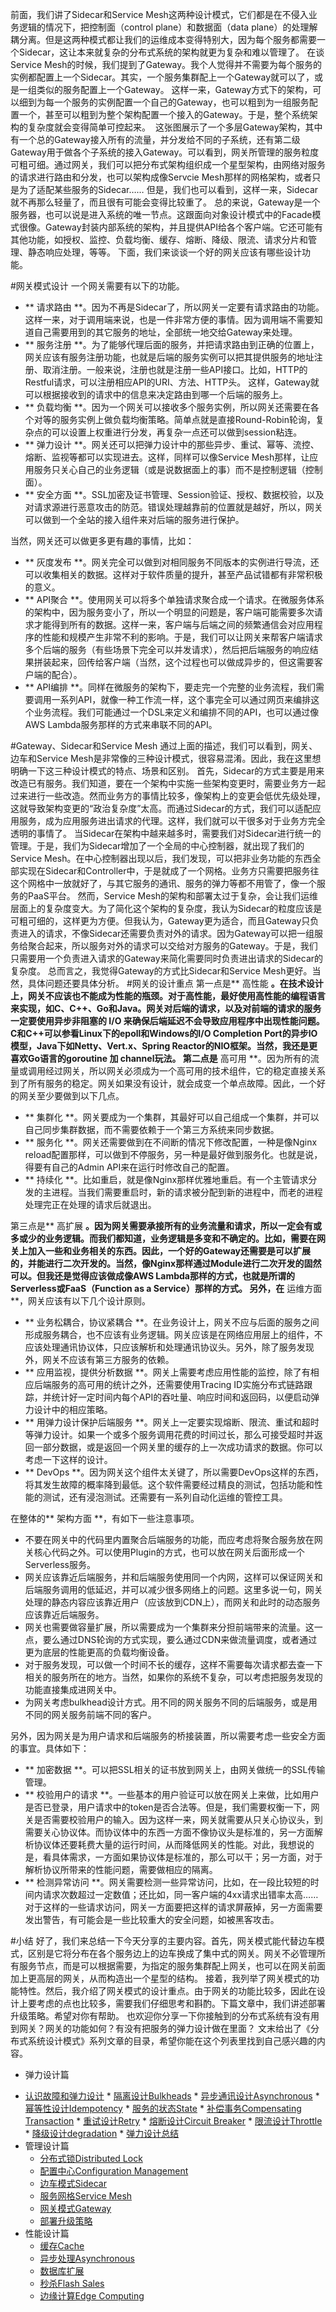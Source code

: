 前面，我们讲了Sidecar和Service Mesh这两种设计模式，它们都是在不侵入业务逻辑的情况下，把控制面（control plane）和数据面（data plane）的处理解耦分离。但是这两种模式都让我们的运维成本变得特别大，因为每个服务都需要一个Sidecar，这让本来就复杂的分布式系统的架构就更为复杂和难以管理了。
在谈Service Mesh的时候，我们提到了Gateway。我个人觉得并不需要为每个服务的实例都配置上一个Sidecar。其实，一个服务集群配上一个Gateway就可以了，或是一组类似的服务配置上一个Gateway。
这样一来，Gateway方式下的架构，可以细到为每一个服务的实例配置一个自己的Gateway，也可以粗到为一组服务配置一个，甚至可以粗到为整个架构配置一个接入的Gateway。于是，整个系统架构的复杂度就会变得简单可控起来。
<img src="https://static001.geekbang.org/resource/image/2c/f9/2c82836fe26b71ce6ad228bf285795f9.png" alt="" />
这张图展示了一个多层Gateway架构，其中有一个总的Gateway接入所有的流量，并分发给不同的子系统，还有第二级Gateway用于做各个子系统的接入Gateway。可以看到，网关所管理的服务粒度可粗可细。通过网关，我们可以把分布式架构组织成一个星型架构，由网络对服务的请求进行路由和分发，也可以架构成像Servcie Mesh那样的网格架构，或者只是为了适配某些服务的Sidecar……
但是，我们也可以看到，这样一来，Sidecar就不再那么轻量了，而且很有可能会变得比较重了。
总的来说，Gateway是一个服务器，也可以说是进入系统的唯一节点。这跟面向对象设计模式中的Facade模式很像。Gateway封装内部系统的架构，并且提供API给各个客户端。它还可能有其他功能，如授权、监控、负载均衡、缓存、熔断、降级、限流、请求分片和管理、静态响应处理，等等。
下面，我们来谈谈一个好的网关应该有哪些设计功能。
<!-- [[[read_end]]] -->
#网关模式设计
一个网关需要有以下的功能。

* ** 请求路由 **。因为不再是Sidecar了，所以网关一定要有请求路由的功能。这样一来，对于调用端来说，也是一件非常方便的事情。因为调用端不需要知道自己需要用到的其它服务的地址，全部统一地交给Gateway来处理。
* ** 服务注册 **。为了能够代理后面的服务，并把请求路由到正确的位置上，网关应该有服务注册功能，也就是后端的服务实例可以把其提供服务的地址注册、取消注册。一般来说，注册也就是注册一些API接口。比如，HTTP的Restful请求，可以注册相应API的URI、方法、HTTP头。 这样，Gateway就可以根据接收到的请求中的信息来决定路由到哪一个后端的服务上。
* ** 负载均衡 **。因为一个网关可以接收多个服务实例，所以网关还需要在各个对等的服务实例上做负载均衡策略。简单点就是直接Round-Robin轮询，复杂点的可以设置上权重进行分发，再复杂一点还可以做到session粘连。
* ** 弹力设计 **。网关还可以把弹力设计中的那些异步、重试、幂等、流控、熔断、监视等都可以实现进去。这样，同样可以像Service Mesh那样，让应用服务只关心自己的业务逻辑（或是说数据面上的事）而不是控制逻辑（控制面）。
* ** 安全方面 **。SSL加密及证书管理、Session验证、授权、数据校验，以及对请求源进行恶意攻击的防范。错误处理越靠前的位置就是越好，所以，网关可以做到一个全站的接入组件来对后端的服务进行保护。

当然，网关还可以做更多更有趣的事情，比如：

* ** 灰度发布 **。网关完全可以做到对相同服务不同版本的实例进行导流，还可以收集相关的数据。这样对于软件质量的提升，甚至产品试错都有非常积极的意义。
* ** API聚合 **。使用网关可以将多个单独请求聚合成一个请求。在微服务体系的架构中，因为服务变小了，所以一个明显的问题是，客户端可能需要多次请求才能得到所有的数据。这样一来，客户端与后端之间的频繁通信会对应用程序的性能和规模产生非常不利的影响。于是，我们可以让网关来帮客户端请求多个后端的服务（有些场景下完全可以并发请求），然后把后端服务的响应结果拼装起来，回传给客户端（当然，这个过程也可以做成异步的，但这需要客户端的配合）。
* ** API编排 **。同样在微服务的架构下，要走完一个完整的业务流程，我们需要调用一系列API，就像一种工作流一样，这个事完全可以通过网页来编排这个业务流程。我们可能通过一个DSL来定义和编排不同的API，也可以通过像AWS Lambda服务那样的方式来串联不同的API。

#Gateway、Sidecar和Service Mesh
通过上面的描述，我们可以看到，网关、边车和Service Mesh是非常像的三种设计模式，很容易混淆。因此，我在这里想明确一下这三种设计模式的特点、场景和区别。
首先，Sidecar的方式主要是用来改造已有服务。我们知道，要在一个架构中实施一些架构变更时，需要业务方一起过来进行一些改造。然而业务方的事情比较多，像架构上的变更会低优先级处理，这就导致架构变更的“政治复杂度”太高。而通过Sidecar的方式，我们可以适配应用服务，成为应用服务进出请求的代理。这样，我们就可以干很多对于业务方完全透明的事情了。
当Sidecar在架构中越来越多时，需要我们对Sidecar进行统一的管理。于是，我们为Sidecar增加了一个全局的中心控制器，就出现了我们的Service Mesh。在中心控制器出现以后，我们发现，可以把非业务功能的东西全部实现在Sidecar和Controller中，于是就成了一个网格。业务方只需要把服务往这个网格中一放就好了，与其它服务的通讯、服务的弹力等都不用管了，像一个服务的PaaS平台。
然而，Service Mesh的架构和部署太过于复杂，会让我们运维层面上的复杂度变大。为了简化这个架构的复杂度，我认为Sidecar的粒度应该是可粗可细的，这样更为方便。但我认为，Gateway更为适合，而且Gateway只负责进入的请求，不像Sidecar还需要负责对外的请求。因为Gateway可以把一组服务给聚合起来，所以服务对外的请求可以交给对方服务的Gateway。于是，我们只需要用一个负责进入请求的Gateway来简化需要同时负责进出请求的Sidecar的复杂度。
总而言之，我觉得Gateway的方式比Sidecar和Service Mesh更好。当然，具体问题还要具体分析。
#网关的设计重点
第一点是** 高性能 **。在技术设计上，网关不应该也不能成为性能的瓶颈。对于高性能，最好使用高性能的编程语言来实现，如C、C++、Go和Java。网关对后端的请求，以及对前端的请求的服务一定要使用异步非阻塞的 I/O 来确保后端延迟不会导致应用程序中出现性能问题。C和C++可以参看Linux下的epoll和Windows的I/O Completion Port的异步IO模型，Java下如Netty、Vert.x、Spring Reactor的NIO框架。当然，我还是更喜欢Go语言的goroutine 加 channel玩法。
第二点是** 高可用 **。因为所有的流量或调用经过网关，所以网关必须成为一个高可用的技术组件，它的稳定直接关系到了所有服务的稳定。网关如果没有设计，就会成变一个单点故障。因此，一个好的网关至少要做到以下几点。

* ** 集群化 **。网关要成为一个集群，其最好可以自己组成一个集群，并可以自己同步集群数据，而不需要依赖于一个第三方系统来同步数据。
* ** 服务化 **。网关还需要做到在不间断的情况下修改配置，一种是像Nginx reload配置那样，可以做到不停服务，另一种是最好做到服务化。也就是说，得要有自己的Admin API来在运行时修改自己的配置。
* ** 持续化 **。比如重启，就是像Nginx那样优雅地重启。有一个主管请求分发的主进程。当我们需要重启时，新的请求被分配到新的进程中，而老的进程处理完正在处理的请求后就退出。

第三点是** 高扩展 **。因为网关需要承接所有的业务流量和请求，所以一定会有或多或少的业务逻辑。而我们都知道，业务逻辑是多变和不确定的。比如，需要在网关上加入一些和业务相关的东西。因此，一个好的Gateway还需要是可以扩展的，并能进行二次开发的。当然，像Nginx那样通过Module进行二次开发的固然可以。但我还是觉得应该做成像AWS Lambda那样的方式，也就是所谓的Serverless或FaaS（Function as a Service）那样的方式。
另外，在** 运维方面 **，网关应该有以下几个设计原则。

* ** 业务松耦合，协议紧耦合 **。在业务设计上，网关不应与后面的服务之间形成服务耦合，也不应该有业务逻辑。网关应该是在网络应用层上的组件，不应该处理通讯协议体，只应该解析和处理通讯协议头。另外，除了服务发现外，网关不应该有第三方服务的依赖。
* ** 应用监视，提供分析数据 **。网关上需要考虑应用性能的监控，除了有相应后端服务的高可用的统计之外，还需要使用Tracing ID实施分布式链路跟踪，并统计好一定时间内每个API的吞吐量、响应时间和返回码，以便启动弹力设计中的相应策略。
* ** 用弹力设计保护后端服务 **。网关上一定要实现熔断、限流、重试和超时等弹力设计。如果一个或多个服务调用花费的时间过长，那么可接受超时并返回一部分数据，或是返回一个网关里的缓存的上一次成功请求的数据。你可以考虑一下这样的设计。
* ** DevOps **。因为网关这个组件太关键了，所以需要DevOps这样的东西，将其发生故障的概率降到最低。这个软件需要经过精良的测试，包括功能和性能的测试，还有浸泡测试。还需要有一系列自动化运维的管控工具。

在整体的** 架构方面 **，有如下一些注意事项。

* 不要在网关中的代码里内置聚合后端服务的功能，而应考虑将聚合服务放在网关核心代码之外。可以使用Plugin的方式，也可以放在网关后面形成一个Serverless服务。
* 网关应该靠近后端服务，并和后端服务使用同一个内网，这样可以保证网关和后端服务调用的低延迟，并可以减少很多网络上的问题。这里多说一句，网关处理的静态内容应该靠近用户（应该放到CDN上），而网关和此时的动态服务应该靠近后端服务。
* 网关也需要做容量扩展，所以需要成为一个集群来分担前端带来的流量。这一点，要么通过DNS轮询的方式实现，要么通过CDN来做流量调度，或者通过更为底层的性能更高的负载均衡设备。
* 对于服务发现，可以做一个时间不长的缓存，这样不需要每次请求都去查一下相关的服务所在的地方。当然，如果你的系统不复杂，可以考虑把服务发现的功能直接集成进网关中。
* 为网关考虑bulkhead设计方式。用不同的网关服务不同的后端服务，或是用不同的网关服务前端不同的客户。

另外，因为网关是为用户请求和后端服务的桥接装置，所以需要考虑一些安全方面的事宜。具体如下：

* ** 加密数据 **。可以把SSL相关的证书放到网关上，由网关做统一的SSL传输管理。
* ** 校验用户的请求 **。一些基本的用户验证可以放在网关上来做，比如用户是否已登录，用户请求中的token是否合法等。但是，我们需要权衡一下，网关是否需要校验用户的输入。因为这样一来，网关就需要从只关心协议头，到需要关心协议体。而协议体中的东西一方面不像协议头是标准的，另一方面解析协议体还要耗费大量的运行时间，从而降低网关的性能。对此，我想说的是，看具体需求，一方面如果协议体是标准的，那么可以干；另一方面，对于解析协议所带来的性能问题，需要做相应的隔离。
* ** 检测异常访问 **。网关需要检测一些异常访问，比如，在一段比较短的时间内请求次数超过一定数值；还比如，同一客户端的4xx请求出错率太高……对于这样的一些请求访问，网关一方面要把这样的请求屏蔽掉，另一方面需要发出警告，有可能会是一些比较重大的安全问题，如被黑客攻击。

#小结
好了，我们来总结一下今天分享的主要内容。首先，网关模式能代替边车模式，区别是它将分布在各个服务边上的边车换成了集中式的网关。网关不必管理所有服务节点，而是可以根据需要，为指定的服务集群配上网关，也可以在网关前面加上更高层的网关，从而构造出一个星型的结构。
接着，我列举了网关模式的功能特性。然后，我介绍了网关模式的设计重点。由于网关的功能比较多，因此在设计上要考虑的点也比较多，需要我们仔细思考和斟酌。下篇文章中，我们讲述部署升级策略。希望对你有帮助。
也欢迎你分享一下你接触到的分布式系统有没有用到网关？网关的功能如何？有没有把服务的弹力设计做在里面？
文末给出了《分布式系统设计模式》系列文章的目录，希望你能在这个列表里找到自己感兴趣的内容。

* 弹力设计篇
<ul>
<li><a href="https://time.geekbang.org/column/article/3912">认识故障和弹力设计</a>
* <a href="https://time.geekbang.org/column/article/3917">隔离设计Bulkheads</a>
* <a href="https://time.geekbang.org/column/article/3926">异步通讯设计Asynchronous</a>
* <a href="https://time.geekbang.org/column/article/4050">幂等性设计Idempotency</a>
* <a href="https://time.geekbang.org/column/article/4086">服务的状态State</a>
* <a href="https://time.geekbang.org/column/article/4087">补偿事务Compensating Transaction</a>
* <a href="https://time.geekbang.org/column/article/4121">重试设计Retry</a>
* <a href="https://time.geekbang.org/column/article/4241">熔断设计Circuit Breaker</a>
* <a href="https://time.geekbang.org/column/article/4245">限流设计Throttle</a>
* <a href="https://time.geekbang.org/column/article/4252">降级设计degradation</a>
* <a href="https://time.geekbang.org/column/article/4253">弹力设计总结</a>

</li>
<li>管理设计篇

* <a href="https://time.geekbang.org/column/article/5175">分布式锁Distributed Lock</a>
* <a href="https://time.geekbang.org/column/article/5819">配置中心Configuration Management</a>
* <a href="https://time.geekbang.org/column/article/5909">边车模式Sidecar</a>
* <a href="https://time.geekbang.org/column/article/5920">服务网格Service Mesh</a>
* <a href="https://time.geekbang.org/column/article/6086">网关模式Gateway</a>
* <a href="https://time.geekbang.org/column/article/6283">部署升级策略</a>

</li>
<li>性能设计篇

* <a href="https://time.geekbang.org/column/article/6282">缓存Cache</a>
* <a href="https://time.geekbang.org/column/article/7036">异步处理Asynchronous</a>
* <a href="https://time.geekbang.org/column/article/7045">数据库扩展</a>
* <a href="https://time.geekbang.org/column/article/7047">秒杀Flash Sales</a>
* <a href="https://time.geekbang.org/column/article/7086">边缘计算Edge Computing</a>

</li>
</ul>
<p></p>
